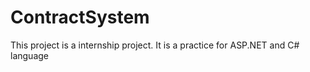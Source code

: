 # ContractSystem
This project is a internship project. It is a practice for ASP.NET and C# language
